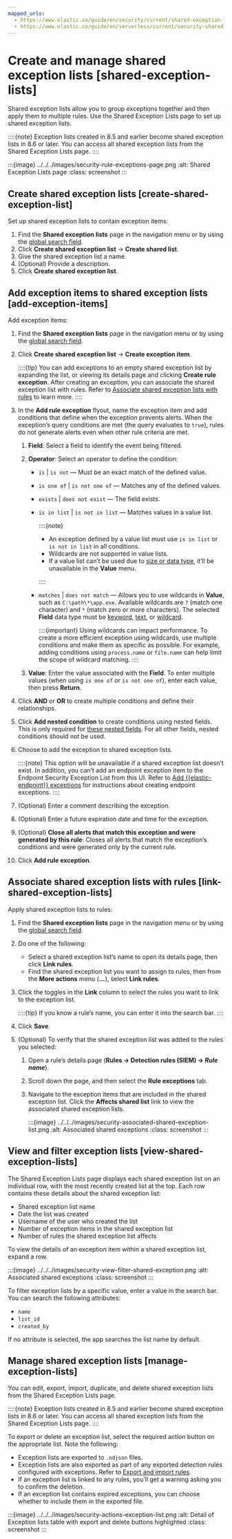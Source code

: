 ```yaml
---
mapped_urls:
  - https://www.elastic.co/guide/en/security/current/shared-exception-lists.html
  - https://www.elastic.co/guide/en/serverless/current/security-shared-exception-lists.html
---
```


# Create and manage shared exception lists [shared-exception-lists]

Shared exception lists allow you to group exceptions together and then apply them to multiple rules. Use the Shared Exception Lists page to set up shared exception lists.

::::{note}
Exception lists created in 8.5 and earlier become shared exception lists in 8.6 or later. You can access all shared exception lists from the Shared Exception Lists page.
::::


:::{image} ../../../images/security-rule-exceptions-page.png
:alt: Shared Exception Lists page
:class: screenshot
:::


## Create shared exception lists [create-shared-exception-list]

Set up shared exception lists to contain exception items:

1. Find the **Shared exception lists** page in the navigation menu or by using the [global search field](/explore-analyze/find-and-organize/find-apps-and-objects.md).
2. Click **Create shared exception list** → **Create shared list**.
3. Give the shared exception list a name.
4. (Optional) Provide a description.
5. Click **Create shared exception list**.


## Add exception items to shared exception lists [add-exception-items]

Add exception items:

1. Find the **Shared exception lists** page in the navigation menu or by using the [global search field](/explore-analyze/find-and-organize/find-apps-and-objects.md).
2. Click **Create shared exception list** → **Create exception item**.

    ::::{tip}
    You can add exceptions to an empty shared exception list by expanding the list, or viewing its details page and clicking **Create rule exception**. After creating an exception, you can associate the shared exception list with rules. Refer to [Associate shared exception lists with rules](#link-shared-exception-lists) to learn more.
    ::::

3. In the **Add rule exception** flyout, name the exception item and add conditions that define when the exception prevents alerts. When the exception’s query conditions are met (the query evaluates to `true`), rules do not generate alerts even when other rule criteria are met.

    1. **Field**: Select a field to identify the event being filtered.
    2. **Operator**: Select an operator to define the condition:

        * `is` | `is not` — Must be an exact match of the defined value.
        * `is one of` | `is not one of` — Matches any of the defined values.
        * `exists` | `does not exist` — The field exists.
        * `is in list` | `is not in list` — Matches values in a value list.

            ::::{note}
            * An exception defined by a value list must use `is in list` or `is not in list` in all conditions.
            * Wildcards are not supported in value lists.
            * If a value list can’t be used due to [size or data type](create-manage-value-lists.md#manage-value-lists), it’ll be unavailable in the **Value** menu.

            ::::

        * `matches` | `does not match` — Allows you to use wildcards in **Value**, such as `C:\path\*\app.exe`. Available wildcards are `?` (match one character) and `*` (match zero or more characters). The selected **Field** data type must be [keyword](https://www.elastic.co/guide/en/elasticsearch/reference/current/keyword.html#keyword-field-type), [text](https://www.elastic.co/guide/en/elasticsearch/reference/current/text.html#text-field-type), or [wildcard](https://www.elastic.co/guide/en/elasticsearch/reference/current/keyword.html#wildcard-field-type).

            ::::{important}
            Using wildcards can impact performance. To create a more efficient exception using wildcards, use multiple conditions and make them as specific as possible. For example, adding conditions using `process.name` or `file.name` can help limit the scope of wildcard matching.
            ::::

    3. **Value**: Enter the value associated with the **Field**. To enter multiple values (when using `is one of` or `is not one of`), enter each value, then press **Return**.

4. Click **AND** or **OR** to create multiple conditions and define their relationships.
5. Click **Add nested condition** to create conditions using nested fields. This is only required for [these nested fields](add-manage-exceptions.md#nested-field-list). For all other fields, nested conditions should not be used.
6. Choose to add the exception to shared exception lists.

    ::::{note}
    This option will be unavailable if a shared exception list doesn’t exist. In addition, you can’t add an endpoint exception item to the Endpoint Security Exception List from this UI. Refer to [Add {{elastic-endpoint}} exceptions](add-manage-exceptions.md#endpoint-rule-exceptions) for instructions about creating endpoint exceptions.
    ::::

7. (Optional) Enter a comment describing the exception.
8. (Optional) Enter a future expiration date and time for the exception.
9. (Optional) **Close all alerts that match this exception and were generated by this rule**: Closes all alerts that match the exception’s conditions and were generated only by the current rule.
10. Click **Add rule exception**.


## Associate shared exception lists with rules [link-shared-exception-lists]

Apply shared exception lists to rules:

1. Find the **Shared exception lists** page in the navigation menu or by using the [global search field](/explore-analyze/find-and-organize/find-apps-and-objects.md).
2. Do one of the following:

    * Select a shared exception list’s name to open its details page, then click **Link rules**.
    * Find the shared exception list you want to assign to rules, then from the **More actions** menu (**…​**), select **Link rules**.

3. Click the toggles in the **Link** column to select the rules you want to link to the exception list.

    ::::{tip}
    If you know a rule’s name, you can enter it into the search bar.
    ::::

4. Click **Save**.
5. (Optional) To verify that the shared exception list was added to the rules you selected:

    1. Open a rule’s details page (**Rules → Detection rules (SIEM) → *Rule name***).
    2. Scroll down the page, and then select the **Rule exceptions** tab.
    3. Navigate to the exception items that are included in the shared exception list. Click the **Affects shared list** link to view the associated shared exception lists.

        :::{image} ../../../images/security-associated-shared-exception-list.png
        :alt: Associated shared exceptions
        :class: screenshot
        :::



## View and filter exception lists [view-shared-exception-lists]

The Shared Exception Lists page displays each shared exception list on an individual row, with the most recently created list at the top. Each row contains these details about the shared exception list:

* Shared exception list name
* Date the list was created
* Username of the user who created the list
* Number of exception items in the shared exception list
* Number of rules the shared exception list affects

To view the details of an exception item within a shared exception list, expand a row.

:::{image} ../../../images/security-view-filter-shared-exception.png
:alt: Associated shared exceptions
:class: screenshot
:::

To filter exception lists by a specific value, enter a value in the search bar. You can search the following attributes:

* `name`
* `list_id`
* `created_by`

If no attribute is selected, the app searches the list name by default.


## Manage shared exception lists [manage-exception-lists]

You can edit, export, import, duplicate, and delete shared exception lists from the Shared Exception Lists page.

::::{note}
Exception lists created in 8.5 and earlier become shared exception lists in 8.6 or later. You can access all shared exception lists from the Shared Exception Lists page.
::::


To export or delete an exception list, select the required action button on the appropriate list. Note the following:

* Exception lists are exported to `.ndjson` files.
* Exception lists are also exported as part of any exported detection rules configured with exceptions. Refer to [Export and import rules](manage-detection-rules.md#import-export-rules-ui).
* If an exception list is linked to any rules, you’ll get a warning asking you to confirm the deletion.
* If an exception list contains expired exceptions, you can choose whether to include them in the exported file.

:::{image} ../../../images/security-actions-exception-list.png
:alt: Detail of Exception lists table with export and delete buttons highlighted
:class: screenshot
:::

